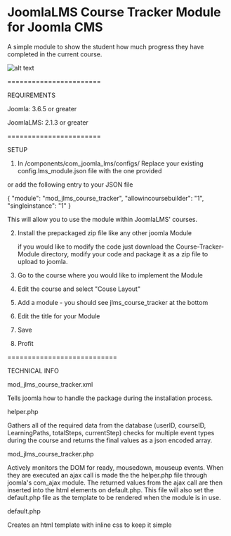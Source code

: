 JoomlaLMS Course Tracker Module for Joomla CMS
=======================

A simple module to show the student how much progress they have completed in
the current course.

![alt text](https://raw.githubusercontent.com//link375/JoomlaLMSCourseTracker/blob/master/screenshot.PNG)


=======================

REQUIREMENTS

Joomla: 3.6.5 or greater

JoomlaLMS: 2.1.3 or greater

=======================

SETUP

1. In /components/com_joomla_lms/configs/ Replace your existing config.lms_module.json file with the one provided

or add the following entry to your JSON file

{
      "module": "mod_jlms_course_tracker",
      "allowincoursebuilder": "1",
      "singleinstance": "1"
}

This will allow you to use the module within JoomlaLMS' courses.

2. Install the prepackaged zip file like any other joomla Module

    if you would like to modify the code just download the Course-Tracker-Module directory, modify your code and package it as a zip file to upload to joomla.

3. Go to the course where you would like to implement the Module

4. Edit the course and select "Couse Layout"

5. Add a module - you should see jlms_course_tracker at the bottom

6. Edit the title for your Module

7. Save

8. Profit


===========================

TECHNICAL INFO

mod_jlms_course_tracker.xml

Tells joomla how to handle the package during the installation process.

helper.php

Gathers all of the required data from the database (userID, courseID, LearningPaths, totalSteps, currentStep) checks for multiple event types during the course and returns the final values as a json encoded array.

mod_jlms_course_tracker.php

Actively monitors the DOM for ready, mousedown, mouseup events. When they are executed an ajax call is made the the helper.php file through joomla's com_ajax module. The returned values from the ajax call are then inserted into the html elements on default.php. This file will also set the default.php file as the template to be rendered when the module is in use.

default.php

Creates an html template with inline css to keep it simple
